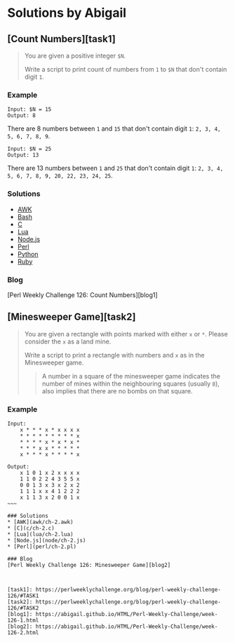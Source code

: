 # Solutions by Abigail
## [Count Numbers][task1]

> You are given a positive integer `$N`.
> 
> Write a script to print count of numbers from `1` to `$N` that don't
> contain digit `1`.

### Example

~~~~
Input: $N = 15
Output: 8
~~~~

There are 8 numbers between `1` and `15` that don't contain digit `1`:
`2, 3, 4, 5, 6, 7, 8, 9`.

~~~~
Input: $N = 25
Output: 13
~~~~

There are 13 numbers between `1` and `25` that don't contain digit `1`:
`2, 3, 4, 5, 6, 7, 8, 9, 20, 22, 23, 24, 25`.


### Solutions
* [AWK](awk/ch-1.awk)
* [Bash](bash/ch-1.sh)
* [C](c/ch-1.c)
* [Lua](lua/ch-1.lua)
* [Node.js](node/ch-1.js)
* [Perl](perl/ch-1.pl)
* [Python](python/ch-1.py)
* [Ruby](ruby/ch-1.rb)

### Blog
[Perl Weekly Challenge 126: Count Numbers][blog1]

## [Minesweeper Game][task2]

> You are given a rectangle with points marked with either `x` or `*`.
> Please consider the `x` as a land mine.
> 
> Write a script to print a rectangle with numbers and `x` as in the
> Minesweeper game.
> 
> > A number in a square of the minesweeper game indicates the
> > number of mines within the neighbouring squares (usually `8`),
> > also implies that there are no bombs on that square.

### Example

~~~~
Input:
    x * * * x * x x x x
    * * * * * * * * * x
    * * * * x * x * x *
    * * * x x * * * * *
    x * * * x * * * * x

Output:
    x 1 0 1 x 2 x x x x
    1 1 0 2 2 4 3 5 5 x
    0 0 1 3 x 3 x 2 x 2
    1 1 1 x x 4 1 2 2 2
    x 1 1 3 x 2 0 0 1 x
~~~

### Solutions
* [AWK](awk/ch-2.awk)
* [C](c/ch-2.c)
* [Lua](lua/ch-2.lua)
* [Node.js](node/ch-2.js)
* [Perl](perl/ch-2.pl)

### Blog
[Perl Weekly Challenge 126: Minesweeper Game][blog2]



[task1]: https://perlweeklychallenge.org/blog/perl-weekly-challenge-126/#TASK1
[task2]: https://perlweeklychallenge.org/blog/perl-weekly-challenge-126/#TASK2
[blog1]: https://abigail.github.io/HTML/Perl-Weekly-Challenge/week-126-1.html
[blog2]: https://abigail.github.io/HTML/Perl-Weekly-Challenge/week-126-2.html

